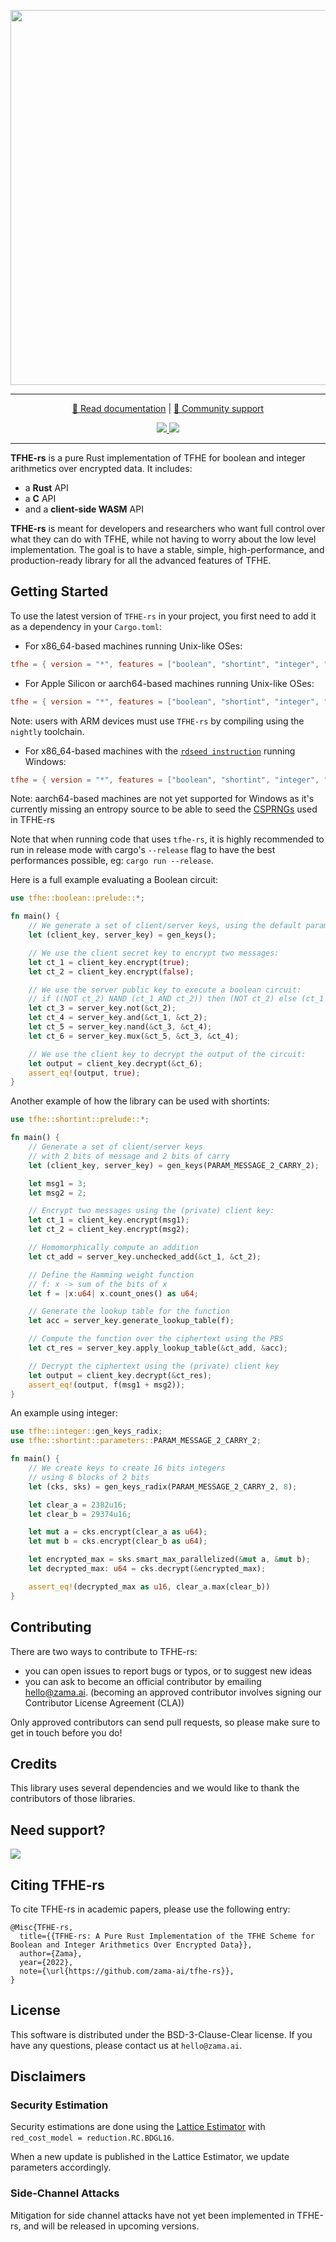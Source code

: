<p align="center">
<!-- product name logo -->
  <img width=600 src="https://user-images.githubusercontent.com/5758427/231206749-8f146b97-3c5a-4201-8388-3ffa88580415.png">
</p>
<hr/>
<p align="center">
  <a href="https://docs.zama.ai/tfhe-rs"> 📒 Read documentation</a> | <a href="https://zama.ai/community"> 💛 Community support</a>
</p>
<p align="center">
<!-- Version badge using shields.io -->
  <a href="https://github.com/zama-ai/tfhe-rs/releases">
    <img src="https://img.shields.io/github/v/release/zama-ai/tfhe-rs?style=flat-square">
  </a>
<!-- Zama Bounty Program -->
  <a href="https://github.com/zama-ai/bounty-program">
    <img src="https://img.shields.io/badge/Contribute-Zama%20Bounty%20Program-yellow?style=flat-square">
  </a>
</p>
<hr/>


**TFHE-rs** is a pure Rust implementation of TFHE for boolean and integer
arithmetics over encrypted data. It includes:
 - a **Rust** API
 - a **C** API
 - and a **client-side WASM** API

**TFHE-rs** is meant for developers and researchers who want full control over
what they can do with TFHE, while not having to worry about the low level
implementation. The goal is to have a stable, simple, high-performance, and
production-ready library for all the advanced features of TFHE.

## Getting Started

To use the latest version of `TFHE-rs` in your project, you first need to add it as a dependency in your `Cargo.toml`:

+ For x86_64-based machines running Unix-like OSes:

```toml
tfhe = { version = "*", features = ["boolean", "shortint", "integer", "x86_64-unix"] }
```

+ For Apple Silicon or aarch64-based machines running Unix-like OSes:

```toml
tfhe = { version = "*", features = ["boolean", "shortint", "integer", "aarch64-unix"] }
```
Note: users with ARM devices must use `TFHE-rs` by compiling using the `nightly` toolchain.


+ For x86_64-based machines with the [`rdseed instruction`](https://en.wikipedia.org/wiki/RDRAND) 
running Windows:

```toml
tfhe = { version = "*", features = ["boolean", "shortint", "integer", "x86_64"] }
```

Note: aarch64-based machines are not yet supported for Windows as it's currently missing an entropy source to be able to seed the [CSPRNGs](https://en.wikipedia.org/wiki/Cryptographically_secure_pseudorandom_number_generator) used in TFHE-rs

Note that when running code that uses `tfhe-rs`, it is highly recommended
to run in release mode with cargo's `--release` flag to have the best performances possible,
eg: `cargo run --release`.

Here is a full example evaluating a Boolean circuit:

```rust
use tfhe::boolean::prelude::*;

fn main() {
    // We generate a set of client/server keys, using the default parameters:
    let (client_key, server_key) = gen_keys();

    // We use the client secret key to encrypt two messages:
    let ct_1 = client_key.encrypt(true);
    let ct_2 = client_key.encrypt(false);

    // We use the server public key to execute a boolean circuit:
    // if ((NOT ct_2) NAND (ct_1 AND ct_2)) then (NOT ct_2) else (ct_1 AND ct_2)
    let ct_3 = server_key.not(&ct_2);
    let ct_4 = server_key.and(&ct_1, &ct_2);
    let ct_5 = server_key.nand(&ct_3, &ct_4);
    let ct_6 = server_key.mux(&ct_5, &ct_3, &ct_4);

    // We use the client key to decrypt the output of the circuit:
    let output = client_key.decrypt(&ct_6);
    assert_eq!(output, true);
}
```

Another example of how the library can be used with shortints:

```rust
use tfhe::shortint::prelude::*;

fn main() {
    // Generate a set of client/server keys
    // with 2 bits of message and 2 bits of carry
    let (client_key, server_key) = gen_keys(PARAM_MESSAGE_2_CARRY_2);

    let msg1 = 3;
    let msg2 = 2;

    // Encrypt two messages using the (private) client key:
    let ct_1 = client_key.encrypt(msg1);
    let ct_2 = client_key.encrypt(msg2);

    // Homomorphically compute an addition
    let ct_add = server_key.unchecked_add(&ct_1, &ct_2);

    // Define the Hamming weight function
    // f: x -> sum of the bits of x
    let f = |x:u64| x.count_ones() as u64;

    // Generate the lookup table for the function
    let acc = server_key.generate_lookup_table(f);

    // Compute the function over the ciphertext using the PBS
    let ct_res = server_key.apply_lookup_table(&ct_add, &acc);

    // Decrypt the ciphertext using the (private) client key
    let output = client_key.decrypt(&ct_res);
    assert_eq!(output, f(msg1 + msg2));
}
```

An example using integer:

```rust
use tfhe::integer::gen_keys_radix;
use tfhe::shortint::parameters::PARAM_MESSAGE_2_CARRY_2;

fn main() {
    // We create keys to create 16 bits integers
    // using 8 blocks of 2 bits
    let (cks, sks) = gen_keys_radix(PARAM_MESSAGE_2_CARRY_2, 8);

    let clear_a = 2382u16;
    let clear_b = 29374u16;

    let mut a = cks.encrypt(clear_a as u64);
    let mut b = cks.encrypt(clear_b as u64);

    let encrypted_max = sks.smart_max_parallelized(&mut a, &mut b);
    let decrypted_max: u64 = cks.decrypt(&encrypted_max);

    assert_eq!(decrypted_max as u16, clear_a.max(clear_b))
}
```

## Contributing

There are two ways to contribute to TFHE-rs:

- you can open issues to report bugs or typos, or to suggest new ideas
- you can ask to become an official contributor by emailing [hello@zama.ai](mailto:hello@zama.ai).
(becoming an approved contributor involves signing our Contributor License Agreement (CLA))

Only approved contributors can send pull requests, so please make sure to get in touch before you do!

## Credits

This library uses several dependencies and we would like to thank the contributors of those
libraries.

## Need support?
<a target="_blank" href="https://community.zama.ai">
  <img src="https://user-images.githubusercontent.com/5758427/231115030-21195b55-2629-4c01-9809-be5059243999.png">
</a>

## Citing TFHE-rs

To cite TFHE-rs in academic papers, please use the following entry:

```text
@Misc{TFHE-rs,
  title={{TFHE-rs: A Pure Rust Implementation of the TFHE Scheme for Boolean and Integer Arithmetics Over Encrypted Data}},
  author={Zama},
  year={2022},
  note={\url{https://github.com/zama-ai/tfhe-rs}},
}
```

## License

This software is distributed under the BSD-3-Clause-Clear license. If you have any questions,
please contact us at `hello@zama.ai`.

## Disclaimers

### Security Estimation

Security estimations are done using the
[Lattice Estimator](https://github.com/malb/lattice-estimator)
with `red_cost_model = reduction.RC.BDGL16`.

When a new update is published in the Lattice Estimator, we update parameters accordingly.

### Side-Channel Attacks

Mitigation for side channel attacks have not yet been implemented in TFHE-rs,
and will be released in upcoming versions.
